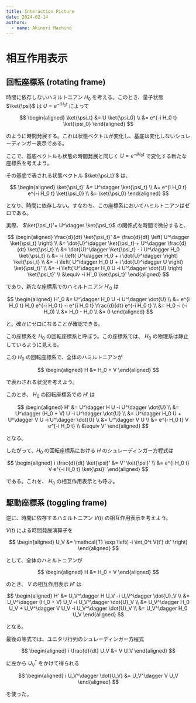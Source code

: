 ```yaml
---
title: Interaction Picture
date: 2024-02-14
authors:
  - name: Akinori Machino
---
```


# 相互作用表示

## 回転座標系 (rotating frame)

時間に依存しないハミルトニアン $H_0$ を考える。このとき、量子状態 $\ket{\psi}$ は $U = e^{-i H_0 t}$ によって

$$
\begin{aligned}
\ket{\psi_t}
&= U \ket{\psi_0}
\\
&= e^{-i H_0 t} \ket{\psi_0}
\end{aligned}
$$

のように時間発展する。これは状態ベクトルが変化し、基底は変化しないシュレーディンガー表示である。

ここで、基底ベクトルも状態の時間発展と同じく $U = e^{-i H_0 t}$ で変化する新たな座標系を考えよう。

その基底で表される状態ベクトル $\ket{\psi_t}'$ は、

$$
\begin{aligned}
\ket{\psi_t}'
&= U^\dagger \ket{\psi_t}
\\
&= e^{i H_0 t} e^{-i H_0 t} \ket{\psi_0}
\\
&= \ket{\psi_0}
\end{aligned}
$$

となり、時間に依存しない。すなわち、この座標系においてハミルトニアンはゼロである。

実際、 $\ket{\psi_t}'= U^\dagger \ket{\psi_t}$ の関係式を時間で微分すると、

$$
\begin{aligned}
\frac{d}{dt} \ket{\psi_t}'
&= \frac{d}{dt} \left( U^\dagger \ket{\psi_t} \right)
\\
&= \dot{U}^\dagger \ket{\psi_t} + U^\dagger \frac{d}{dt} \ket{\psi_t}
\\
&= \dot{U}^\dagger \ket{\psi_t} - i U^\dagger H_0 \ket{\psi_t}
\\
&= -i \left( U^\dagger H_0 + i \dot{U}^\dagger \right) \ket{\psi_t}
\\
&= -i \left( U^\dagger H_0 U + i \dot{U}^\dagger U \right) \ket{\psi_t}'
\\
&= -i \left( U^\dagger H_0 U -i U^\dagger \dot{U} \right) \ket{\psi_t}'
\\
&\equiv -i H'_0 \ket{\psi_t}'
\end{aligned}
$$

であり、新たな座標系でのハミルトニアン $H'_0$ は

$$
\begin{aligned}
H'_0 &= U^\dagger H_0 U -i U^\dagger \dot{U}
\\
&= e^{i H_0 t} H_0 e^{-i H_0 t} -i e^{i H_0 t} \frac{d}{dt} e^{-i H_0 t}
\\
&= H_0 -i (-i H_0)
\\
&= H_0 - H_0
\\
&= 0
\end{aligned}
$$

と、確かにゼロになることが確認できる。

この座標系を $H_0$ の回転座標系と呼ぼう。この座標系では、 $H_0$ の物理系は静止しているように見える。

この $H_0$ の回転座標系で、全体のハミルトニアンが

$$
\begin{aligned}
H &= H_0 + V
\end{aligned}
$$

で表わされる状況を考えよう。

このとき、 $H_0$ の回転座標系での $H'$ は

$$
\begin{aligned}
H' &= U^\dagger H U -i U^\dagger \dot{U}
\\
&= U^\dagger (H_0 + V) U -i U^\dagger \dot{U}
\\
&= U^\dagger H_0 U + U^\dagger V U -i U^\dagger \dot{U}
\\
&= U^\dagger V U
\\
&= e^{i H_0 t} V e^{-i H_0 t}
\\
&\equiv V'
\end{aligned}
$$

となる。

したがって、$H_0$ の回転座標系における $H$ のシュレーディンガー方程式は

$$
\begin{aligned}
i \frac{d}{dt} \ket{\psi}' &= V' \ket{\psi}'
\\
&= e^{i H_0 t} V e^{-i H_0 t} \ket{\psi}'
\end{aligned}
$$

である。これを、 $H_0$ の相互作用表示とも呼ぶ。


## 駆動座標系 (toggling frame)

逆に、時間に依存するハミルトニアン $V(t)$ の相互作用表示を考えよう。

$V(t)$ による時間発展演算子を

$$
\begin{aligned}
U_V &= \mathcal{T} \exp \left( -i \int_0^t V(t') dt' \right)
\end{aligned}
$$

として、全体のハミルトニアンが

$$
\begin{aligned}
H &= H_0 + V
\end{aligned}
$$

のとき、 $V$ の相互作用表示 $H'$ は

$$
\begin{aligned}
H' &= U_V^\dagger H U_V -i U_V^\dagger \dot{U}_V
\\
&= U_V^\dagger (H_0 + V) U_V -i U_V^\dagger \dot{U}_V
\\
&= U_V^\dagger H_0 U_V + U_V^\dagger V U_V -i U_V^\dagger \dot{U}_V
\\
&= U_V^\dagger H_0 U_V 
\end{aligned}
$$

となる。

最後の等式では、ユニタリ行列のシュレーディンガー方程式

$$
\begin{aligned}
i \frac{d}{dt} U_V &= V U_V
\end{aligned}
$$

に左から $U_V^\dagger$ をかけて得られる

$$
\begin{aligned}
i U_V^\dagger \dot{U_V} &= U_V^\dagger V U_V
\end{aligned}
$$

を使った。 